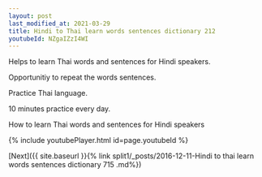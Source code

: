 ```yaml
---
layout: post
last_modified_at: 2021-03-29
title: Hindi to Thai learn words sentences dictionary 212 
youtubeId: NZgaIZzI4WI
---
```

 
 
Helps to learn Thai words and sentences for Hindi speakers.

Opportunitiy to repeat the words sentences. 

Practice Thai language. 
 
10 minutes practice every day. 
 
How to learn Thai words and sentences for Hindi speakers 
 
{% include youtubePlayer.html id=page.youtubeId %}
 
 
[Next]({{ site.baseurl }}{% link  split1/_posts/2016-12-11-Hindi to thai learn words sentences dictionary 715 .md%})
 
